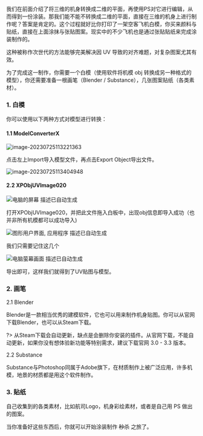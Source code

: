 我们在前面介绍了将三维的机身转换成二维的平面，再使用PS对它进行编辑，从而得到一份涂装。那我们能不能不转换成二维的平面，直接在三维的机身上进行制作呢？答案是肯定的。这个过程就好比你打印了一架空客飞机白模，你买来颜料与贴纸，直接在上面涂抹与张贴图案。现实中的不少飞机也是通过张贴贴纸来完成涂装制作的。

这种被称作次世代的方法能够完美解决因 UV 导致的对齐难题，对复杂图案尤其有效。

为了完成这一制作，你需要一个白模（使用软件将机模 obj 转换成另一种格式的模型），你还需要准备一根画笔（Blender / Substance），几张图案贴纸（各类素材）。

### 1. 白模

你可以使用以下两种方式对模型进行转换：

#### 1.1 ModelConverterX

![image-20230725113221363](https://bu.dusays.com/2023/07/25/64bf424ebfa53.png)



点击左上Import导入模型文件，再点击Export Object导出文件。


![image-20230725113404948](https://bu.dusays.com/2023/07/25/64bf42b623537.png)

#### 2.2 XPObjUVImage020

![电脑的屏幕  描述已自动生成](https://bu.dusays.com/2023/07/25/64bf430884471.jpg)

打开XPObjUVImage020，并把此文件拖入白板中，出现obj信息即导入成功（也并非所有机模都可以成功导入)

![图形用户界面, 应用程序  描述已自动生成](https://bu.dusays.com/2023/07/25/64bf43823967c.jpg)

我们只需要记住这几个

![电脑萤幕画面  描述已自动生成](https://bu.dusays.com/2023/07/25/64bf43a0acf76.jpg)

导出即可，这样我们就得到了UV贴图与模型。

### 2. 画笔

2.1 Blender

Blender是一款相当优秀的建模软件，它也可以用来制作机身贴图。你可以从官网下载Blender，也可以从Steam下载。

?> 从Steam下载会自动更新，缺点是会删除你安装的插件。从官网下载，不能自动更新，如果你没有想体验新功能等特别需求，建议下载官网 3.0 - 3.3 版本。

2.2 Substance

Substance与Photoshop同属于Adobe旗下，在材质制作上被广泛应用，许多机模，地景的材质都是用这个软件制作。

### 3. 贴纸

自己收集到的各类素材，比如航司Logo，机身彩绘素材，或者是自己用 PS 做出的图案。

当你准备好这些东西后，你就可以开始涂装制作 ~~秒杀~~ 之旅了。





